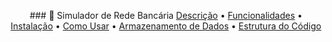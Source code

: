 <p align="center"> 
    ### 🏦 Simulador de Rede Bancária
    <a href="#descricao">Descrição</a> • 
    <a href="#funcionalidades">Funcionalidades</a> • 
    <a href="#instalacao">Instalação</a> • 
    <a href="#uso">Como Usar</a> • 
    <a href="#dados">Armazenamento de Dados</a> • 
    <a href="#estrutura">Estrutura do Código</a> 
</p>
